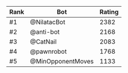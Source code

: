 Rank|Bot|Rating
---|---|---
#1|@NilatacBot|2382
#2|@anti-bot|2168
#3|@CatNail|2083
#4|@pawnrobot|1768
#5|@MinOpponentMoves|1133
